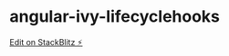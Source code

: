 # angular-ivy-lifecyclehooks

[Edit on StackBlitz ⚡️](https://stackblitz.com/edit/angular-ivy-lifecyclehooks)